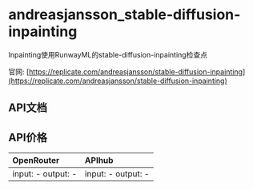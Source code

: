 # andreasjansson_stable-diffusion-inpainting

Inpainting使用RunwayML的stable-diffusion-inpainting检查点

官网: [https://replicate.com/andreasjansson/stable-diffusion-inpainting](https://replicate.com/andreasjansson/stable-diffusion-inpainting)

## API文档



## API价格

| OpenRouter | APIhub |
|:---|:---|
| input: - output: - | input: - output: - |
